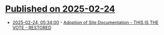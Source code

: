 # [Published on 2025-02-24](index.md)

* [2025-02-24, 05:34:00](https://soylentnews.org/meta/article.pl?sid=25/02/21/1425224&from=rss) - [Adoption of Site Documentation - THIS IS THE VOTE - RESTORED](https://soylentnews.org/meta/article.pl?sid=25/02/21/1425224&from=rss)

